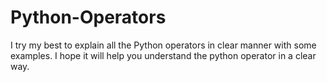 # Python-Operators
I try my best to explain all the Python operators in clear manner with some examples. I hope it will help you understand the python operator in a clear way.
